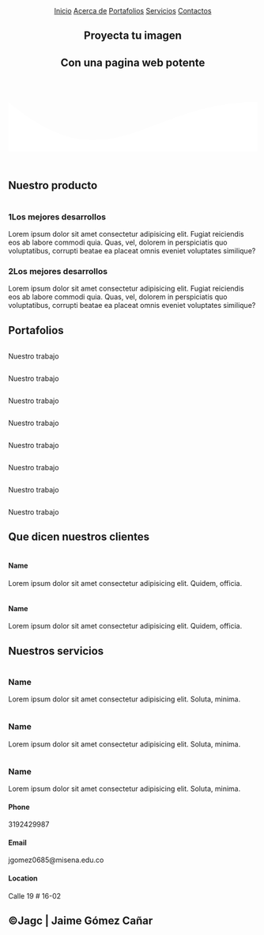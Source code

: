 <!DOCTYPE html>
<html lang="es">
<head>
    <meta charset="UTF-8">
    <meta name="viewport" content="width=device-width, initial-scale=1.0">
    <!--nombre de la pagina-->
    <title>pagina web Jaime</title>
    <!--favicon es un icono o imagen que se inserta para personalizar 
        la pagina-->
    <link rel="shortcut icon" href="faviconjaime.png" type="image/x-icon">
    <!--se crea un subprograma en css estilos para llamar a funciones 
        o arreglos-->
    <link rel="stylesheet" href="estilos.css">
    <!--se pega el linck de open sans obtenido de google fonts
    https://fonts.google.com/specimen/Open+Sans?query=open+sans&sidebar.open&selection.family=Open+Sans:ital,wght@0,300;0,400;0,600;0,800;1,800#standard-styles-->
    <link href="https://fonts.googleapis.com/css2?family=Open+Sans:ital,wght@0,300;0,400;0,600;0,800;1,800&display=swap" rel="stylesheet">
</head>
<body>
   <header>
       <!--dentro del header se usa nav con un elemento a href con una 
        almohadilla para que no valla a ningun lado para los titulos 
        de inicio de pagina-->
       <nav>
           <a href="#">Inicio</a>
           <a href="#">Acerca de</a>
           <a href="#">Portafolios</a>
           <a href="#">Servicios</a>
           <a href="#">Contactos</a>
       </nav>
       <!--con section class "textos-header" se colocan los titulos y 
        subtitulos-->
       <section class="textos-header">
           <h1>Proyecta tu imagen</h1>
           <h2>Con una pagina web potente</h2>
       </section>
       <!--con un dib de class "wave" ola se hace el efecto de hola, en style 
        tenemos un height altura, overflow desbordamiento. un segundo style 
        con height-altura 100% y width-ancho 100%. un tercer style con 
        stroke-trazo ninguno y fill-relleno de este codigo esta el color 
        que se le desea poner, se encuentra este codigo en este enlace: 
        https://smooth.ie/blogs/news/svg-wavey-transitions-between-sections-->
       <div class="wave" style="height: 150px; overflow: hidden;" ><svg viewBox="0 0 500 150" preserveAspectRatio="none" 
              style="height: 100%; width: 100%;">
              <path d="M0.00,49.98 C206.26,223.52 274.54,49.83 500.00,49.98 L500.00,150.00 L0.00,150.00 Z" 
              style="stroke: none; fill: #fff;"></path>
            </svg></div>
   </header>
   <!--se crea un main y con section se va generando la sección-->
   <main>
       <section class="contenedor sobre-nosotros">
           <h2 class="titulo">Nuestro producto</h2>
           <!--se crea un dib class contendor-sobre-nosotros para contener 
            la imagen con una class "imagen-about-us" y tambien contiene 
            un div class "contenido-textos" -->
           <div class="contenedor-sobre-nosotros">
               <img src="html.jpg" alt="" class="imagen-about-us">
               <div class="contenido-textos">
                   <!--dentro del div tenemos un h3 donde pondresmos un span 
                    y llevara un numero para darle un estilo al texto-->
                   <h3><span>1</span>Los mejores desarrollos</h3>
                   <!--elemento p que contiene un loren-->
                   <p>Lorem ipsum dolor sit amet consectetur adipisicing elit. Fugiat reiciendis eos ab labore commodi quia. Quas, vel, dolorem in perspiciatis quo voluptatibus, corrupti beatae ea placeat omnis eveniet voluptates similique?</p>
                   <!--se copia el h3 y p y se le cambia en el span el numero
                    1 por el 2-->
                   <h3><span>2</span>Los mejores desarrollos</h3>
                   <p>Lorem ipsum dolor sit amet consectetur adipisicing elit. Fugiat reiciendis eos ab labore commodi quia. Quas, vel, dolorem in perspiciatis quo voluptatibus, corrupti beatae ea placeat omnis eveniet voluptates similique?</p>
               </div>
           </div>
       </section>
       <!--se crea un section con identificador de portafolio-->
       <section class="portafolio">
           <!--se crea un div contenedor-->
           <div class="contenedor">
               <!--se crea el titulo portafolio-->
               <h2 class="titulo">Portafolios</h2>
               <!--se crea un div cass "galeria-port"-->
               <div class="galeria-port">
                   <!--se crea un div class "imagen-port"-->
                   <div class="imagen-port">
                       <img src="desarrolloweb2.png" alt="">
                       <!--dentro va otro div class "hover-galeria" con su 
                        img de nombre dedo.png que sera el icono de señalar-->
                       <div class="hover-galeria">
                           <img src="dedo.png" alt="">
                           <!--dentro llevara un p con un texto-->
                           <p>Nuestro trabajo</p>
                       </div>
                   </div>
                   <div class="imagen-port">
                       <img src="paginas.jpg" alt="">
                       <!--dentro va otro div class "hover-galeria" con su 
                       img de nombre dedo.png que sera el icono de señalar-->
                       <div class="hover-galeria">
                           <img src="dedo.png" alt="">
                           <!--dentro llevara un p con un texto-->
                           <p>Nuestro trabajo</p>
                       </div>
                    </div>
                    <div class="imagen-port">
                        <img src="programacionobjetos.jpg" alt="">
                        <!--dentro va otro div class "hover-galeria" con su 
                         img de nombre dedo.png que sera el icono de señalar-->
                        <div class="hover-galeria">
                            <img src="dedo.png" alt="">
                            <!--dentro llevara un p con un texto-->
                            <p>Nuestro trabajo</p>
                        </div>
                    </div>
                    <div class="imagen-port">
                        <img src="programacion.png" alt="">
                        <!--dentro va otro div class "hover-galeria" con su 
                         img de nombre dedo.png que sera el icono de señalar-->
                        <div class="hover-galeria">
                            <img src="dedo.png" alt="">
                            <!--dentro llevara un p con un texto-->
                            <p>Nuestro trabajo</p>
                        </div>
                    </div>
                    <div class="imagen-port">
                        <img src="programacion1.jpg" alt="">
                        <!--dentro va otro div class "hover-galeria" con su 
                         img de nombre dedo.png que sera el icono de señalar-->
                        <div class="hover-galeria">
                            <img src="dedo.png" alt="">
                            <!--dentro llevara un p con un texto-->
                            <p>Nuestro trabajo</p>
                        </div>
                    </div>
                    <div class="imagen-port">
                        <img src="programacion2.jpg" alt="">
                        <!--dentro va otro div class "hover-galeria" con su 
                         img de nombre dedo.png que sera el icono de señalar-->
                        <div class="hover-galeria">
                            <img src="dedo.png" alt="">
                            <!--dentro llevara un p con un texto-->
                            <p>Nuestro trabajo</p>
                        </div>
                    </div>
                    <div class="imagen-port">
                        <img src="programacion3.jpg" alt="">
                        <!--dentro va otro div class "hover-galeria" con su 
                         img de nombre dedo.png que sera el icono de señalar-->
                        <div class="hover-galeria">
                            <img src="dedo.png" alt="">
                            <!--dentro llevara un p con un texto-->
                            <p>Nuestro trabajo</p>
                        </div>
                    </div>
                    <div class="imagen-port">
                        <img src="programacion4.jpg" alt="">
                        <!--dentro va otro div class "hover-galeria" con su 
                         img de nombre dedo.png que sera el icono de señalar-->
                        <div class="hover-galeria">
                            <img src="dedo.png" alt="">
                            <!--dentro llevara un p con un texto-->
                            <p>Nuestro trabajo</p>
                        </div>
                    </div>
                </div>
           </div>
       </section>
       <!--se crea un div class llamado clientes contenedor-->
       <section class="clientes contenedor">
           <!--se coloca un titulo-->
           <h2 class="titulo">Que dicen nuestros clientes</h2>
           <!--se crea un div cards porque es el que lleva todo-->
           <div class="cards">
               <!--se crea un div que se llama card y llevara 
               una imagen y otro div class "contenido-texto-card"
               con un h4 Name y un p lorem10-->
               <div class="card">
                   <img src="clientealegre.png" alt="">
                   <div class="contenido-texto-card">
                       <!--el name es de la persona que esta testificando
                       acerca de nosotros.-->
                       <h4>Name</h4>
                       <p>Lorem ipsum dolor sit amet consectetur adipisicing elit. Quidem, officia.</p>
                   </div>
               </div>
               <!--se copia y pega el div class "card" anterior -->
               <div class="card">
                <img src="alcaldia.jpg" alt="">
                <div class="contenido-texto-card">
                    <h4>Name</h4>
                    <p>Lorem ipsum dolor sit amet consectetur adipisicing elit. Quidem, officia.</p>
                </div>
            </div>
           </div>
       </section>
       <!--se crea otra section class "about-services" para
        nuestros servicios-->
        <section class="about-services">
            <!--se coloca un contenedor-->
            <div class="contenedor">
                <h2 class="titulo">Nuestros servicios</h2>
                <!--se crea un div de la clase "servicio-cont"-->
                <div class="servicio-cont">
                    <!--se crea dentro otro div class "servicio-ind"
                    el cual contiene una img., un h3 con el 
                    Name y un p con un lorem10-->
                    <div class="servicio-ind">
                        <img src="sistematizacion.jpg" alt="">
                        <h3>Name</h3>
                        <p>Lorem ipsum dolor sit amet consectetur adipisicing elit. Soluta, minima.</p>
                    </div>
                    <!--se copia y se pegan los div class 
                    "servicio-int" las veces necesarias para
                    colocar los servicios. se agregan las 
                    imagenes alucivas al servicio.-->
                    <div class="servicio-ind">
                        <img src="programacionweb.jpg" alt="">
                        <h3>Name</h3>
                        <p>Lorem ipsum dolor sit amet consectetur adipisicing elit. Soluta, minima.</p>
                    </div>
                    <div class="servicio-ind">
                        <img src="Bigdata.jpg" alt="">
                        <h3>Name</h3>
                        <p>Lorem ipsum dolor sit amet consectetur adipisicing elit. Soluta, minima.</p>
                    </div>
                </div>
            </div>
        </section>
   </main>
   <!--se crea un footer que contenga la ultima parte del código-->
   <footer>
       <div class="contenedor-footer">
           <!--dentro de un contenedor-footer se crea un div class
            content-foo para almacenar un h4 y un p con un numero-->
           <div class="content-foo">
               <h4>Phone</h4>
               <p>3192429987</p>
           </div>
           <div class="content-foo">
               <h4>Email</h4>
               <p>jgomez0685@misena.edu.co</p>
            </div>
           <div class="content-foo">
               <h4>Location</h4>
               <p>Calle 19 # 16-02</p>
            </div>
       </div>
       <h2 class="titulo-final">&copy;Jagc | Jaime Gómez Cañar</h2>
   </footer>
</body>
</html>
